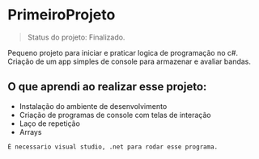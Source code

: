 # PrimeiroProjeto
> Status do projeto: Finalizado.
 
Pequeno projeto para iniciar e praticar logica de programação no c#.
Criação de um app simples de console para armazenar e avaliar bandas.

## O que aprendi ao realizar esse projeto:
- Instalação do ambiente de desenvolvimento
- Criação de programas de console com telas de interação
- Laço de repetição
- Arrays

```
É necessario visual studio, .net para rodar esse programa.
```
